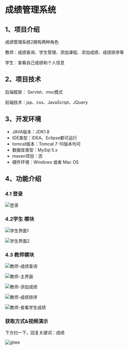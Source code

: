# 成绩管理系统



## 1、项目介绍

成绩管理系统2拥有两种角色

教师：成绩查询、学生管理、添加课程、添加成绩、成绩排序等

学生：查看自己成绩和个人信息


## 2、项目技术

后端框架： Servlet、mvc模式

前端技术：jsp、css、JavaScript、JQuery

## 3、开发环境

- JAVA版本：JDK1.8
- IDE类型：IDEA、Eclipse都可运行
- tomcat版本：Tomcat 7-10版本均可
- 数据库类型：MySql 5.x
- maven项目：否
- 硬件环境：Windows 或者 Mac OS


## 4、功能介绍

### 4.1 登录

![登录](https://project-images-1256969109.cos.ap-chongqing.myqcloud.com/Typora-Images/202208121254680.jpg)

### 4.2学生 模块

![学生界面1 ](https://project-images-1256969109.cos.ap-chongqing.myqcloud.com/Typora-Images/202208121254476.jpg)

![学生界面2](https://project-images-1256969109.cos.ap-chongqing.myqcloud.com/Typora-Images/202208121254032.jpg)

### 4.3 教师模块

![教师-成绩查询](https://project-images-1256969109.cos.ap-chongqing.myqcloud.com/Typora-Images/202208121255342.jpg)

![教师-主界面](https://project-images-1256969109.cos.ap-chongqing.myqcloud.com/Typora-Images/202208121255233.jpg)

![教师-添加成绩](https://project-images-1256969109.cos.ap-chongqing.myqcloud.com/Typora-Images/202208121255574.jpg)

![教师-成绩排序](https://project-images-1256969109.cos.ap-chongqing.myqcloud.com/Typora-Images/202208121255562.jpg)

![教师-查看学生成绩](https://project-images-1256969109.cos.ap-chongqing.myqcloud.com/Typora-Images/202208121255486.jpg)

### 获取方式&视频演示

下方扫一下，回复关键词：成绩

![gitee](https://project-images-1256969109.cos.ap-chongqing.myqcloud.com/Typora-Images/202309291447341.png)
